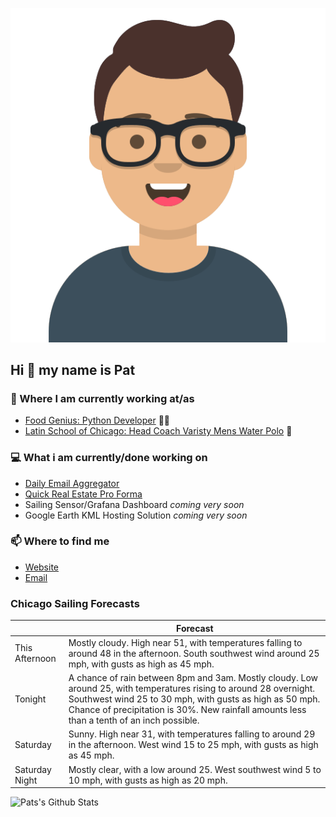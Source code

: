 [![Social banner for p-j-falconer](https://raw.githubusercontent.com/P-J-FALCONER/P-J-FALCONER/master/assets/avataaars.svg)](https://patfalconer.com/)
## Hi :wave: my name is Pat

### 💼 Where I am currently working at/as
- [Food Genius: Python Developer](https://getfoodgenius.com/) 🍔🐍
- [Latin School of Chicago: Head Coach Varisty Mens Water Polo](https://www.latinschool.org/) 🤽


### 💻 What i am currently/done working on
 - [Daily Email Aggregator](https://github.com/P-J-FALCONER/dott_daily_mail)
 - [Quick Real Estate Pro Forma](https://github.com/P-J-FALCONER/henry)
 - Sailing Sensor/Grafana Dashboard *coming very soon*
 - Google Earth KML Hosting Solution *coming very soon*

### 📫 Where to find me
 - [Website](https://patfalconer.com/)
 - [Email](mailto:patrick.j.falconer@gmail.com)


### Chicago Sailing Forecasts
|   | Forecast  |
|---|---|
| This Afternoon | Mostly cloudy. High near 51, with temperatures falling to around 48 in the afternoon. South southwest wind around 25 mph, with gusts as high as 45 mph. |
| Tonight | A chance of rain between 8pm and 3am. Mostly cloudy. Low around 25, with temperatures rising to around 28 overnight. Southwest wind 25 to 30 mph, with gusts as high as 50 mph. Chance of precipitation is 30%. New rainfall amounts less than a tenth of an inch possible. |
| Saturday | Sunny. High near 31, with temperatures falling to around 29 in the afternoon. West wind 15 to 25 mph, with gusts as high as 45 mph. |
| Saturday Night | Mostly clear, with a low around 25. West southwest wind 5 to 10 mph, with gusts as high as 20 mph. |

![Pats's Github Stats](https://github-readme-stats.vercel.app/api?username=p-j-falconer&show_icons=true&theme=radical)
